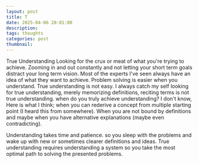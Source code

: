 ```yaml
---
layout: post
title: T
date: 2025-04-06 20:01:00
description: 
tags: thoughts
categories: post
thumbnail: 
---
```


True Understanding
Looking for the crux or meat of what you're trying to achieve. Zooming in and out constantly and not letting your short term goals distract your long term vision. Most of the experts I've seen always have an idea of what they want to achieve.
Problem solving is easier when you understand. True understanding is not easy. I always catch my self looking for true understanding, merely memorizing definitions, reciting terms is not true understanding. 
when do you truly achieve understanding? I don't know, Here is what I think; 
when you can rederive a concept from multiple starting point (I heard this from somewhere). When you are not bound by definitions and maybe when you have alternative explanations (maybe even contradicting).

Understanding takes time and patience. so you sleep with the problems and wake up with new or sometimes clearer definitions and ideas.
True understanding requires understanding a system so you take the most optimal path to solving the presented problems.
